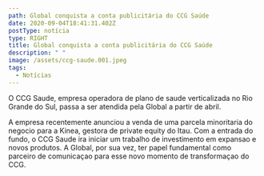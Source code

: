 ```yaml
---
path: Global conquista a conta publicitária do CCG Saúde
date: 2020-09-04T18:41:31.402Z
postType: notícia
type: RIGHT
title: Global conquista a conta publicitária do CCG Saúde
description: " "
image: /assets/ccg-saude.001.jpeg
tags:
  - Notícias
---
```

O CCG Saude, empresa operadora de plano de saude verticalizada no Rio Grande do Sul, passa a ser atendida pela Global a partir de abril. 

A empresa recentemente anunciou a venda de uma parcela minoritaria do negocio para a Kinea, gestora de private equity do Itau. Com a entrada do fundo, o CCG Saude ira iniciar um trabalho de investimento em expansao e novos produtos. A Global, por sua vez, ter papel fundamental como parceiro de comunicaçao para esse novo momento de transformaçao do CCG.